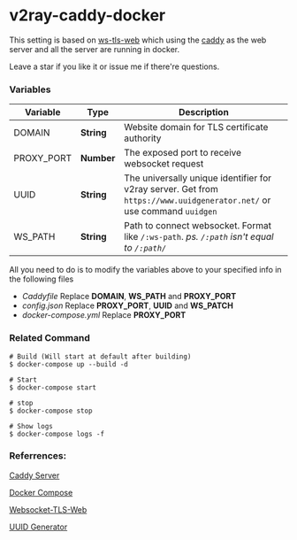 
# v2ray-caddy-docker
This setting is based on [ws-tls-web] which using the [caddy] as the web server and all the server are running in docker.

Leave a star if you like it or issue me if there're questions.

### Variables
|Variable|Type|Description|
|---|---|---|
|DOMAIN|**String**|Website domain for TLS certificate authority|
|PROXY_PORT|**Number**|The exposed port to receive websocket request|
|UUID|**String**|The universally unique identifier for v2ray server. Get from `https://www.uuidgenerator.net/` or use command `uuidgen`|
|WS_PATH|**String**|Path to connect websocket. Format like `/:ws-path`. *ps. `/:path` isn't equal to `/:path/`*

All you need to do is to modify the variables above to your specified info in the following files
* *Caddyfile* Replace **DOMAIN**, **WS_PATH** and **PROXY_PORT**
* *config.json* Replace **PROXY_PORT**, **UUID** and **WS_PATCH**
* *docker-compose.yml* Replace **PROXY_PORT**

### Related Command
```shell
# Build (Will start at default after building)
$ docker-compose up --build -d

# Start
$ docker-compose start

# stop
$ docker-compose stop

# Show logs
$ docker-compose logs -f
```

### Referrences:

[Caddy Server][caddy]

[Docker Compose][docker-compose]

[Websocket-TLS-Web][ws-tls-web]

[UUID Generator][uuid-generator]

[ws-tls-web]: https://toutyrater.github.io/advanced/wss_and_web.html
[caddy]: https://caddyserver.com/
[docker-compose]: https://docs.docker.com/compose/reference/overview/
[uuid-generator]: https://www.uuidgenerator.net/
